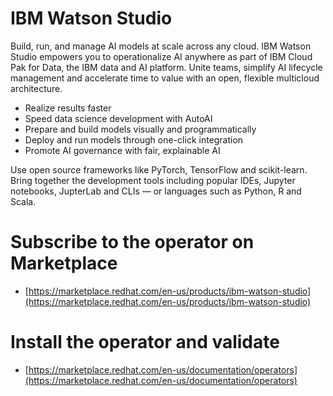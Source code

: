 # IBM Watson Studio

Build, run, and manage AI models at scale across any cloud. IBM Watson Studio empowers you to operationalize AI anywhere as part of IBM Cloud Pak for Data, the IBM data and AI platform. Unite teams, simplify AI lifecycle management and accelerate time to value with an open, flexible multicloud architecture.

- Realize results faster
- Speed data science development with AutoAI
- Prepare and build models visually and programmatically
- Deploy and run models through one-click integration
- Promote AI governance with fair, explainable AI

Use open source frameworks like PyTorch, TensorFlow and scikit-learn. Bring together the development tools including popular IDEs, Jupyter notebooks, JupterLab and CLIs — or languages such as Python, R and Scala.

# Subscribe to the operator on Marketplace
-  [https://marketplace.redhat.com/en-us/products/ibm-watson-studio](https://marketplace.redhat.com/en-us/products/ibm-watson-studio)
# Install the operator and validate
- [https://marketplace.redhat.com/en-us/documentation/operators](https://marketplace.redhat.com/en-us/documentation/operators)
